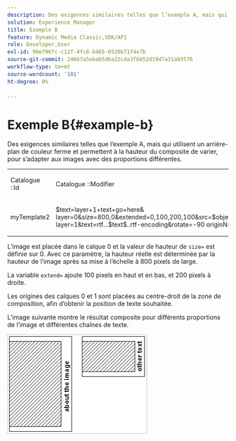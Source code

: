 ```yaml
---
description: Des exigences similaires telles que l’exemple A, mais qui utilisent un arrière-plan de couleur ferme et permettent à la hauteur du composite de varier, pour s’adapter aux images avec des proportions différentes.
solution: Experience Manager
title: Exemple B
feature: Dynamic Media Classic,SDK/API
role: Developer,User
exl-id: 90ef96fc-c12f-4fc8-b465-6520b71f4e7b
source-git-commit: 24667a5ebab54ba22c4a3f6b52d19d7a31a93576
workflow-type: tm+mt
source-wordcount: '181'
ht-degree: 0%

---
```


# Exemple B{#example-b}

Des exigences similaires telles que l’exemple A, mais qui utilisent un arrière-plan de couleur ferme et permettent à la hauteur du composite de varier, pour s’adapter aux images avec des proportions différentes.

<table id="simpletable_37BA3B2A75A9468C9ADEBBC034BADAE7"> 
 <tr class="strow"> 
  <td class="stentry"> <p>Catalogue <span class="codeph"> ::Id</span> </p> </td> 
  <td class="stentry"> <p>Catalogue <span class="codeph"> ::Modifier</span> </p></td> 
 </tr> 
 <tr class="strow"> 
  <td class="stentry"> <p><span class="codeph"> myTemplate2</span> </p></td> 
  <td class="stentry"> <p><span class="codeph"> $text=layer+1+text+go+here&amp; layer=0&amp;size=800,0&amp;extended=0,100,200,100&amp;src=$object$&amp;originN=.5,0&amp; layer=1&amp;text=rtf...$text$..rtf-encoding&amp;rotate=-90 originN=.5,0&amp;posN=0.5,0</span> </p></td> 
 </tr> 
</table>

L’image est placée dans le calque 0 et la valeur de hauteur de `size=` est définie sur 0. Avec ce paramètre, la hauteur réelle est déterminée par la hauteur de l’image après sa mise à l’échelle à 800 pixels de large.

La variable `extend=` ajoute 100 pixels en haut et en bas, et 200 pixels à droite.

Les origines des calques 0 et 1 sont placées au centre-droit de la zone de composition, afin d’obtenir la position de texte souhaitée.

L’image suivante montre le résultat composite pour différents proportions de l’image et différentes chaînes de texte.

![Exemple B image](assets/exampleb.png)
